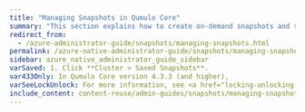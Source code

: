 ```yaml
---
title: "Managing Snapshots in Qumulo Core"
summary: "This section explains how to create on-demand snapshots and snapshot policies, view and search for existing snapshots, and delete snapshots by using the Qumulo Core Web UI. It also explains how to create snapshots on a schedule, create a snapshot with an expiration time, and modify a snapshot's expiration time."
redirect_from:
  - /azure-administrator-guide/snapshots/managing-snapshots.html
permalink: /azure-native-administrator-guide/snapshots/managing-snapshots.html
sidebar: azure_native_administrator_guide_sidebar
varSaved: 1. Click **Cluster > Saved Snapshots**.
var433Only: In Qumulo Core version 4.3.3 (and higher),
varSeeLockUnlock: For more information, see <a href="locking-unlocking-snapshots.html">Locking and Unlocking Snapshots in Qumulo Core</a>.
include_content: content-reuse/admin-guides/snapshots/managing-snapshots.md
---
```


